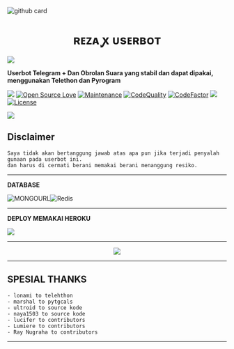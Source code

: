 ![github card](https://github-readme-stats.vercel.app/api/pin/?username=pinxRobtik&repo=reza-userbot&theme=dark)



</p>
<h1 align="center">
  <b>ʀᴇᴢᴀ ꭙ ᴜsᴇʀʙᴏᴛ​</b>
</h1>

<img src="https://user-images.githubusercontent.com/73097560/115834477-dbab4500-a447-11eb-908a-139a6edaec5c.gif">

<b>Userbot Telegram + Dan Obrolan  Suara yang stabil dan dapat dipakai, menggunakan Telethon dan Pyrogram</b>

[![](https://img.shields.io/badge/rezauserbot-v0.1-crimson)](#)
[![Open Source Love](https://badges.frapsoft.com/os/v2/open-source.png?v=103)](https://github.com/pinxRobtik/reza-userbot)
[![Maintenance](https://img.shields.io/badge/Maintained%3F-Yes-blue)](https://GitHub.com/pinxRobtik/reza-userbot/graphs/commit-activity)
[![CodeQuality](https://img.shields.io/codacy/grade/a723cb464d5a4d25be3152b5d71de82d?color=blue&logo=codacy)](https://app.codacy.com/gh/pinxRobtik/reza-userbot/dashboard)
[![CodeFactor](https://www.codefactor.io/repository/github/teamultroid/ultroid/badge/main)](https://www.codefactor.io/repository/github/teamultroid/ultroid/overview/main)
<a href="https://github.com/pinxRobtik/reza-userbot/commits"> <img src="https://img.shields.io/github/last-commit/pinxRobtik/reza-userbot?color=red&logo=github&logoColor=blue&style=for-the-badge" /></a>
[![License](https://img.shields.io/badge/License-AGPL-blue)](https://github.com/pinxRobtik/reza-userbot/blob/main/LICENSE)

<img src="https://user-images.githubusercontent.com/73097560/115834477-dbab4500-a447-11eb-908a-139a6edaec5c.gif">


## <b>Disclaimer</b>

```
Saya tidak akan bertanggung jawab atas apa pun jika terjadi penyalah gunaan pada userbot ini.
dan harus di cermati berani memakai berani menanggung resiko. 
```
----

<b>DATABASE</b>


![MONGOURL](https://img.shields.io/badge/MONGOURL-%2344A833.svg?logo=mongourl&logoColor=white&style=for-the-badge)![Redis](https://img.shields.io/badge/redis-%23DD0031.svg?style=for-the-badge&logo=redis&logoColor=white)

----

 <b>DEPLOY MEMAKAI HEROKU</b>
 
<a href="https://dashboard.heroku.com/new?template=https://github.com/pinxRobtik/reza-userbot"><img src="https://www.herokucdn.com/deploy/button.svg"></a>
</div>

----

<p align="center">
    <a href="https://www.python.org/" alt="made-with-python"> <img src="https://img.shields.io/badge/Made%20with-Python-black.svg?style=flat-square&logo=python&logoColor=blue&color=red" /></a>
    
    
----

## <b>SPESIAL THANKS</b>

```
- lonami to telehthon
- marshal to pytgcals
- ultroid to source kode
- naya1503 to source kode
- lucifer to contributors
- Lumiere to contributors
- Ray Nugraha to contributors
```
----